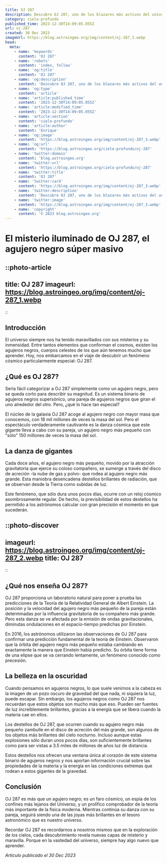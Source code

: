 ```yaml
---
title: OJ 287
description: Descubre OJ 287, uno de los blazares más activos del universo, escondiendo un agujero negro supermasivo dual. Acelera tu conocimiento en astronomía.
category: cielo-profundo
published_time: 2023-12-30T14:09:05.055Z
url: oj-287
created: 30 Dec 2023
imageUrl: https://blog.astroingeo.org/img/content/oj-287_3.webp
head:
  meta:
    - name: 'keywords'
      content: 'OJ 287'
    - name: 'robots'
      content: 'index, follow'
    - name: 'og:title'
      content: 'OJ 287'
    - name: 'og:description'
      content: 'Descubre OJ 287, uno de los blazares más activos del universo, escondiendo un agujero negro supermasivo dual. Acelera tu conocimiento en astronomía.'
    - name: 'og:type'
      content: 'article'
    - name: 'article:published_time'
      content: '2023-12-30T14:09:05.055Z'
    - name: 'article:modified_time'
      content: '2023-12-30T14:09:05.055Z'
    - name: 'article:section'
      content: 'cielo-profundo'
    - name: 'article:author'
      content: 'Enrique'
    - name: 'og:image'
      content: 'https://blog.astroingeo.org/img/content/oj-287_3.webp'
    - name: 'og:url'
      content: 'https://blog.astroingeo.org/cielo-profundo/oj-287'
    - name: 'twitter:domain'
      content: 'blog.astroingeo.org'
    - name: 'twitter:url'
      content: 'https://blog.astroingeo.org/cielo-profundo/oj-287'
    - name: 'twitter:title'
      content: 'OJ 287'
    - name: 'twitter:card'
      content: 'https://blog.astroingeo.org/img/content/oj-287_3.webp'
    - name: 'twitter:description'
      content: 'Descubre OJ 287, uno de los blazares más activos del universo, escondiendo un agujero negro supermasivo dual. Acelera tu conocimiento en astronomía.'
    - name: 'twitter:image'
      content: 'https://blog.astroingeo.org/img/content/oj-287_3.webp'
    - name: 'copyright'
      content: '© 2023 blog.astroingeo.org'
---
```

# El misterio iluminado de OJ 287, el agujero negro súper masivo

::photo-article
---
title: OJ 287
imageurl: https://blog.astroingeo.org/img/content/oj-287_1.webp
---
::

## Introducción

El universo siempre nos ha tenido maravillados con sus misterios y su inmensidad. Entre tantos elementos que conforman el cosmos, existen los agujeros negros, cuerpos celestes de los que aún tenemos mucho que aprender. Hoy, nos embarcamos en el viaje de descubrir un fenómeno cósmico particularmente especial: OJ 287.

## ¿Qué es OJ 287?

Sería fácil categorizar a OJ 287 simplemente como un agujero negro, pero se queda corto para describir su magnitud. Es un sistema binario de agujeros negros supersónico, una pareja de agujeros negros que giran el uno alrededor del otro. Pero, ¿qué lo hace tan especial?

El núcleo de la galaxia OJ 287 acoge al agujero negro con mayor masa que conocemos, con 18 mil millones de veces la masa del sol. Pero el espectáculo verdaderamente cautivante es la danza cósmica que este gigante lleva a cabo con su pareja, un agujero negro más pequeño con "sólo" 150 millones de veces la masa del sol.

## La danza de gigantes

Cada doce años, el agujero negro más pequeño, movido por la atracción gravitatoria que ejerce su coloso compañero, se sumerge a través del disco de acreción -la nube de gas y polvo- que rodea al agujero negro más grande. Esta maniobra desencadena destellos brillantes de radiación, que se observan desde la Tierra como subidas de luz.

Este fenómeno, que sólo dura unos pocos días, ocurre con un reloj cósmico asombrosamente regular. De hecho, la previsibilidad de estos destellos ha permitido a los astrónomos calcular con gran precisión el momento en que sucederán.


::photo-discover
---
imageurl: https://blog.astroingeo.org/img/content/oj-287_2.webp
title: OJ 287
---
::

## ¿Qué nos enseña OJ 287?

OJ 287 proporciona un laboratorio natural para poner a prueba las predicciones de la Teoría de la Relatividad General de Albert Einstein. La posición y la velocidad del agujero negro más pequeño de la pareja están determinadas por la influencia gravitatoria de su compañero más grande. Pero esta danza se ve afectada por la emisión de ondas gravitacionales, diminutas ondulaciones en el espacio-tiempo predichas por Einstein.

En 2016, los astrónomos utilizaron las observaciones de OJ 287 para confirmar una predicción fundamental de la teoría de Einstein. Observaron que la órbita del agujero negro más pequeño estaba cambiando en exactamente la manera que Einstein había predicho. Su órbita tiene forma de una elipse que se va cerrando lentamente, un fenómeno conocido como precesión.

## La belleza en la oscuridad

Cuando pensamos en agujeros negros, lo que suele venirnos a la cabeza es la imagen de un pozo oscuro de gravedad del que nada, ni siquiera la luz, puede escapar. Sin embargo, los agujeros negros como OJ 287 nos recuerdan que estos objetos son mucho más que eso. Pueden ser fuentes de luz increíblemente brillantes, gracias a la energía que se libera cuando la materia cae en ellos.

Los destellos de OJ 287, que ocurren cuando su agujero negro más pequeño zambulle en el disco de acreción del más grande, son algunos de los objetos más brillantes del cielo nocturno. Incluso aunque estas explosiones sólo duran unos pocos días, son suficientemente brillantes como para ser vistas a 3.5 miles de millones de años luz de distancia.

Estos destellos nos ofrecen una ventana única al corazón de este sistema binario de agujeros negros y nos aportan información crucial sobre las propiedades de la materia y la energía en las condiciones extremas que rodean a estos gigantes de la gravedad.

## Conclusión

OJ 287 es más que un agujero negro; es un faro cósmico, un espía de los confines más lejanos del Universo, y un prolífico comprobador de la teoría más importante de la física moderna. Mientras continúa su danza con su pareja, seguirá siendo una de las joyas más brillantes en el tesoro astronómico que es nuestro universo.

Recordar OJ 287 es recordarnos a nosotros mismos que en la exploración de los cielos, cada descubrimiento revela nuevas capas de misterio y maravilla. Porque en la vastedad del universo, siempre hay algo nuevo que aprender.


_Artículo publicado el 30 Dec 2023_